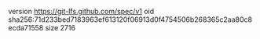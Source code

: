 version https://git-lfs.github.com/spec/v1
oid sha256:71d233bed7183963ef613120f06913d0f4754506b268365c2aa80c8ecda71558
size 2716
